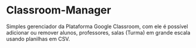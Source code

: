 # Classroom-Manager

Simples gerenciador da Plataforma Google Classroom, com ele é possível adicionar ou remover alunos, professores, salas (Turma) em grande escala usando planilhas em CSV.

